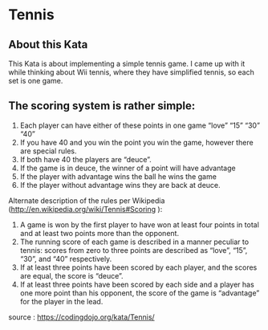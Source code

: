 

# Tennis
## About this Kata

This Kata is about implementing a simple tennis game. I came up with it while thinking about Wii tennis, where they have simplified tennis, so each set is one game.

## The scoring system is rather simple:

1. Each player can have either of these points in one game “love” “15” “30” “40”
1. If you have 40 and you win the point you win the game, however there are special rules.
1. If both have 40 the players are “deuce”.
1. If the game is in deuce, the winner of a point will have advantage
1. If the player with advantage wins the ball he wins the game
1. If the player without advantage wins they are back at deuce.


Alternate description of the rules per Wikipedia (http://en.wikipedia.org/wiki/Tennis#Scoring ):

1. A game is won by the first player to have won at least four points in total and at least two points more than the opponent.
1. The running score of each game is described in a manner peculiar to tennis: scores from zero to three points are described as “love”, “15”, “30”, and “40” respectively.
1. If at least three points have been scored by each player, and the scores are equal, the score is “deuce”.
1. If at least three points have been scored by each side and a player has one more point than his opponent, the score of the game is “advantage” for the player in the lead.

source : https://codingdojo.org/kata/Tennis/